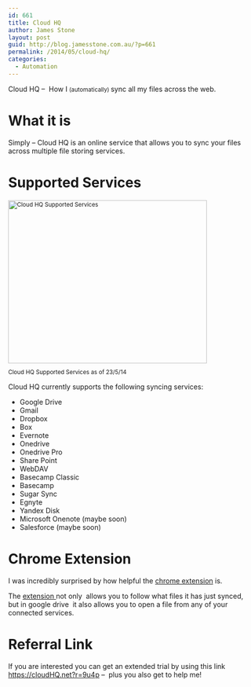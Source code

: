 ```yaml
---
id: 661
title: Cloud HQ
author: James Stone
layout: post
guid: http://blog.jamesstone.com.au/?p=661
permalink: /2014/05/cloud-hq/
categories:
  - Automation
---
```

Cloud HQ &#8211; &nbsp;How I <small> (automatically) </small> sync all my files across the web.

# What it is

Simply &#8211; Cloud HQ is an online service that allows you to sync your files across multiple file storing services.



# Supported Services

<small>

<div id="attachment_1005" style="width: 415px" class="wp-caption aligncenter">
  <a href="http://blog.jamesstone.com.au/?attachment_id=1005"><img class="wp-image-1005" src="http://blog.jamesstone.com.au/wp-content/uploads/2014/05/cloudHQ-Manage-Services1.png" alt="Cloud HQ Supported Services" width="405" height="332" /></a>
  
  <p class="wp-caption-text">
    Cloud HQ Supported Services as of 23/5/14
  </p>
</div></small>

Cloud HQ currently supports the following&nbsp;syncing services:

  * Google Drive
  * Gmail
  * Dropbox
  * Box
  * Evernote
  * Onedrive
  * Onedrive Pro
  * Share Point
  * WebDAV
  * Basecamp Classic
  * Basecamp
  * Sugar Sync
  * Egnyte
  * Yandex Disk
  * Microsoft Onenote (maybe soon)
  * Salesforce (maybe soon)

# Chrome Extension

I was incredibly surprised by how helpful the [chrome extension][1] is.

The [extension ][1]not only &nbsp;allows you to follow what files it has just synced, but in google drive &nbsp;it also allows you to open a&nbsp;file from any of your connected services.

# Referral Link

If you are interested you can get an extended trial by using this link <https://cloudHQ.net?r=9u4p>&nbsp;&#8211;&nbsp;&nbsp;plus you also get to help me!

 [1]: https://chrome.google.com/webstore/detail/sync-dropbox-evernote-and/iobcbdgacfkninlcbphihhdlkobkehia